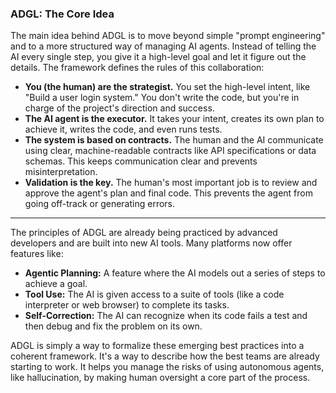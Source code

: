 ### ADGL: The Core Idea

The main idea behind ADGL is to move beyond simple "prompt engineering" and to a more structured way of managing AI agents. Instead of telling the AI every single step, you give it a high-level goal and let it figure out the details. The framework defines the rules of this collaboration:

* **You (the human) are the strategist.** You set the high-level intent, like "Build a user login system." You don't write the code, but you're in charge of the project's direction and success.
* **The AI agent is the executor.** It takes your intent, creates its own plan to achieve it, writes the code, and even runs tests.
* **The system is based on contracts.** The human and the AI communicate using clear, machine-readable contracts like API specifications or data schemas. This keeps communication clear and prevents misinterpretation.
* **Validation is the key.** The human's most important job is to review and approve the agent's plan and final code. This prevents the agent from going off-track or generating errors.

***

The principles of ADGL are already being practiced by advanced developers and are built into new AI tools. Many platforms now offer features like:

* **Agentic Planning:** A feature where the AI models out a series of steps to achieve a goal.
* **Tool Use:** The AI is given access to a suite of tools (like a code interpreter or web browser) to complete its tasks.
* **Self-Correction:** The AI can recognize when its code fails a test and then debug and fix the problem on its own.

ADGL is simply a way to formalize these emerging best practices into a coherent framework. It's a way to describe how the best teams are already starting to work. It helps you manage the risks of using autonomous agents, like hallucination, by making human oversight a core part of the process.